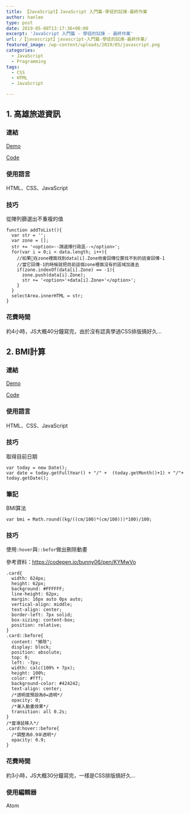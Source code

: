 ```yaml
---
title: 【JavaScript】JavaScript 入門篇-學徒的試煉-最終作業
author: hanlee
type: post
date: 2019-05-08T13:17:36+00:00
excerpt: 'JavaScript 入門篇 - 學徒的試煉 - 最終作業'
url: /【javascript】javascript-入門篇-學徒的試煉-最終作業/
featured_image: /wp-content/uploads/2019/05/javascript.png
categories:
  - JavaScript
  - Programming
tags:
  - CSS
  - HTML
  - JavaScript

---
```

## 1. 高雄旅遊資訊

### 連結

[Demo][1]

<a href="https://github.com/hannoeru/kaohsiung-travel-information" target="_blank" rel="noreferrer noopener" aria-label="Code (新しいタブで開く)">Code</a>

### 使用語言

HTML、CSS、JavaScript

### 技巧

從陣列篩選出不重複的值

<pre><code class="language-js">function addToList(){
  var str = '';
  var zone = [];
  str += '&lt;option&gt;--請選擇行政區--&lt;/option&gt;';
  for(var i = 0;i &lt; data.length; i++){
    //如果在zone裡面找到data[i].Zone他會回傳位置找不到的話會回傳-1
    //當它回傳-1的時候就把目前這個zone裡面沒有的區域加進去
    if(zone.indexOf(data[i].Zone) == -1){
      zone.push(data[i].Zone);
      str += '&lt;option&gt;'+data[i].Zone+'&lt;/option&gt;';
    }
  }
  selectArea.innerHTML = str;
}</code></pre>

### 花費時間

約4小時，JS大概40分鐘寫完，由於沒有認真學過CSS排版搞好久&#8230;

## 2. BMI計算

### 連結

<a rel="noreferrer noopener" aria-label="Demo (新しいタブで開く)" href="https://hannoeru.github.io/bmi-calculator/" target="_blank">Demo</a>

<a href="https://github.com/hannoeru/bmi-calculator" target="_blank" rel="noreferrer noopener" aria-label="Code (新しいタブで開く)">Code</a>

### 使用語言

HTML、CSS、JavaScript

### 技巧

取得目前日期

<pre><code class="language-js">var today = new Date();
var date = today.getFullYear() + "/" +  (today.getMonth()+1) + "/"+ today.getDate();</code></pre>

### 筆記

BMI算法

<pre><code class="language-js">var bmi = Math.round((kg/((cm/100)*(cm/100)))*100)/100;</code></pre>

### 技巧

使用`:hover`與`::befor`做出刪除動畫

參考資料：<a rel="noreferrer noopener" aria-label=" (新しいタブで開く)" href="https://codepen.io/bunny06/pen/KYMwVo" target="_blank">https://codepen.io/bunny06/pen/KYMwVo</a>

<pre><code class="language-css">.card{
  width: 624px;
  height: 62px;
  background: #FFFFFF;
  line-height: 62px;
  margin: 16px auto 0px auto;
  vertical-align: middle;
  text-align: center;
  border-left: 7px solid;
  box-sizing: content-box;
  position: relative;
}
.card::before{
  content: "移除";
  display: block;
  position: absolute;
  top: 0;
  left: -7px;
  width: calc(100% + 7px);
  height: 100%;
  color: #fff;
  background-color: #424242;
  text-align: center;
  /*透明度預設為0=透明*/
  opacity: 0;
  /*漸入動畫效果*/
  transition: all 0.2s;
}
/*當滑鼠移入*/
.card:hover::before{
  /*調整為0.9半透明*/
  opacity: 0.9;
}</code></pre>

### 花費時間

約3小時，JS大概30分鐘寫完，一樣是CSS排版搞好久&#8230;

### 使用編輯器

Atom

 [1]: https://hannoeru.github.io/kaohsiung-travel-information/
